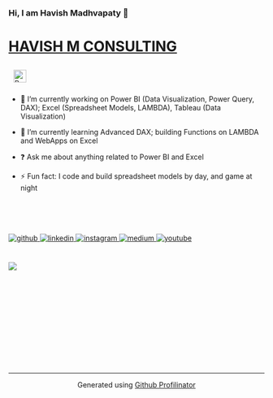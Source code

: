 

### Hi, I am Havish Madhvapaty 👋  
# **[HAVISH M CONSULTING](https://www.havishmconsulting.com/)**

<img style="margin: 10px" src="https://ibb.co/g7WdMws" alt="React" height="25" />  

- 🔭 I’m currently working on Power BI (Data Visualization, Power Query, DAX); Excel (Spreadsheet Models, LAMBDA), Tableau (Data Visualization) 
  

- 🌱 I’m currently learning Advanced DAX; building Functions on LAMBDA and WebApps on Excel
  

- ❓ Ask me about anything related to Power BI and Excel
  

- ⚡ Fun fact: I code and build spreadsheet models by day, and game at night   



<br />
<br />
<br />
<br />


<a href="https://github.com//havishmad" target="_blank">
<img src=https://img.shields.io/badge/github-%2324292e.svg?&style=for-the-badge&logo=github&logoColor=white alt=github style="margin-bottom: 5px;" />
</a>
<a href="https://linkedin.com/in/havishm" target="_blank">
<img src=https://img.shields.io/badge/linkedin-%231E77B5.svg?&style=for-the-badge&logo=linkedin&logoColor=white alt=linkedin style="margin-bottom: 5px;" />
</a>
<a href="https://instagram.com/havish.m.consulting/?hl=en" target="_blank">
<img src=https://img.shields.io/badge/instagram-%23000000.svg?&style=for-the-badge&logo=instagram&logoColor=white alt=instagram style="margin-bottom: 5px;" />
</a>
<a href="https://medium.com/@havish-madhvapaty" target="_blank">
<img src=https://img.shields.io/badge/medium-%23292929.svg?&style=for-the-badge&logo=medium&logoColor=white alt=medium style="margin-bottom: 5px;" />
</a>
<a href="https://www.youtube.com/c/havishmadhvapaty" target="_blank">
<img src=https://img.shields.io/badge/youtube-%23EE4831.svg?&style=for-the-badge&logo=youtube&logoColor=white alt=youtube style="margin-bottom: 5px;" />
</a>  
  
<br/>  
<br/>  
<br/>  
  
<img src="https://github-readme-stats.vercel.app/api?username=havishmad&show_icons=true&count_private=true&hide_border=true" align="left" />  
  


<br />
<br />
<br />
<br />
<br />
<br />
<br />
<br />
<br />
<br />
<br />
<br />

----
<div align="center">Generated using <a href="https://profilinator.rishav.dev/" target="_blank">Github Profilinator</a></div>
